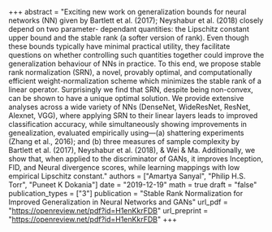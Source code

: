+++
abstract = "Exciting new work on generalization bounds for neural networks (NN) given by Bartlett et al. (2017); Neyshabur et al. (2018) closely depend on two parameter- dependant quantities: the Lipschitz constant upper bound and the stable rank (a softer version of rank). Even though these bounds typically have minimal practical utility, they facilitate questions on whether controlling such quantities together could improve the generalization behaviour of NNs in practice. To this end, we propose stable rank normalization (SRN), a novel, provably optimal, and computationally efficient weight-normalization scheme which minimizes the stable rank of a linear operator. Surprisingly we find that SRN, despite being non-convex, can be shown to have a unique optimal solution. We provide extensive analyses across a wide variety of NNs (DenseNet, WideResNet, ResNet, Alexnet, VGG), where applying SRN to their linear layers leads to improved classification accuracy, while simultaneously showing improvements in genealization, evaluated empirically using—(a) shattering experiments (Zhang et al., 2016); and (b) three measures of sample complexity by Bartlett et al. (2017), Neyshabur et al. (2018), & Wei & Ma. Additionally, we show that, when applied to the discriminator of GANs, it improves Inception, FID, and Neural divergence scores, while learning mappings with low empirical Lipschitz constant."
authors = ["Amartya Sanyal", "Philip H.S. Torr", "Puneet K Dokania"]
date = "2019-12-19"
math = true
draft = "false"
publication_types = ["3"]
publication = "Stable Rank Normalization for Improved Generalization in Neural Networks and GANs"
url_pdf = "https://openreview.net/pdf?id=H1enKkrFDB"
url_preprint = "https://openreview.net/pdf?id=H1enKkrFDB"
+++